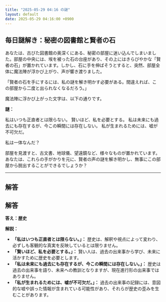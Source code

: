 ```yaml
---
title: "2025-05-29 04:16 の謎"
layout: default
date: 2025-05-29 04:16:00 +0900
---
```

## 毎日謎解き：秘密の図書館と賢者の石

あなたは、古びた図書館の奥深くにある、秘密の部屋に迷い込んでしまいました。部屋の中央には、埃を被った石の台座があり、その上にはきらびやかな「賢者の石」が置かれています。しかし、石に手を伸ばそうとすると、突然、部屋全体に魔法陣が浮かび上がり、声が響き渡りました。

「賢者の石を手にするには、私の謎を解き明かす必要がある。間違えれば、この部屋から二度と出られなくなるだろう。」

魔法陣に浮かび上がった文字は、以下の通りです。

**謎：**

私はいつも正直者とは限らない。
賢いほど、私を必要とする。
私は未来にも過去にも存在するが、今この瞬間には存在しない。
私が生まれるためには、嘘が不可欠だ。

私は一体なんだ？

部屋を見渡すと、古文書、地球儀、望遠鏡など、様々なものが置かれています。あなたは、これらの手がかりを元に、賢者の声の謎を解き明かし、無事にこの部屋から脱出することができるでしょうか？

---

## 解答

## 解答

**答え：歴史**

**解説：**

*   **「私はいつも正直者とは限らない。」：** 歴史は、解釈や視点によって変わり、必ずしも客観的な真実を反映しているとは限りません。
*   **「賢いほど、私を必要とする。」：** 賢い人は、過去の出来事から学び、未来に活かすために歴史を必要とします。
*   **「私は未来にも過去にも存在するが、今この瞬間には存在しない。」：** 歴史は過去の出来事を語り、未来への教訓となりますが、現在進行形の出来事ではありません。
*   **「私が生まれるためには、嘘が不可欠だ。」：** 過去の出来事の記録には、意図的な嘘や誤った情報が含まれている可能性があり、それらが歴史の歪みを生むことがあります。
